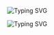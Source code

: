 <p href="https://git.io/typing-svg"><img src="https://readme-typing-svg.demolab.com?font=Anton&pause=300&color=63F718&background=3BFF6100&multiline=true&width=438&height=58&lines=++++++++++++++++Welcome+to+;" alt="Typing SVG" /></p>
<p href="https://git.io/typing-svg"><img src="https://readme-typing-svg.demolab.com?font=Anton&pause=300&color=0EACF7&background=3BFF6100&multiline=true&width=438&height=58&lines=++++++++++KNUbuilder's+GIthub" alt="Typing SVG" /></p>
<!--
**KNUbuilder/KNUbuilder** is a ✨ _special_ ✨ repository because its `README.md` (this file) appears on your GitHub profile.

Here are some ideas to get you started:

- 🔭 I’m currently working on ...
- 🌱 I’m currently learning ...
- 👯 I’m looking to collaborate on ...
- 🤔 I’m looking for help with ...
- 💬 Ask me about ...
- 📫 How to reach me: ...
- 😄 Pronouns: ...
- ⚡ Fun fact: ...
-->

